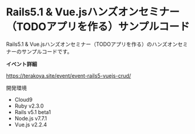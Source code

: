 # Rails5.1 & Vue.jsハンズオンセミナー（TODOアプリを作る）サンプルコード

Rails5.1 & Vue.jsハンズオンセミナー（TODOアプリを作る）のハンズオンセミナーのサンプルコードです。

**イベント詳細**

<a href="https://terakoya.site/event/event-rails5-vuejs-crud/" target="_blank">https://terakoya.site/event/event-rails5-vuejs-crud/</a>

開発環境

- Cloud9
- Ruby v2.3.0
- Rails v5.1 beta1
- Node.js v7.7.1
- Vue.js v2.2.4